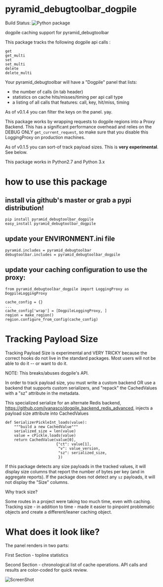 pyramid_debugtoolbar_dogpile
============================

Build Status: ![Python package](https://github.com/jvanasco/pyramid_debugtoolbar_dogpile/workflows/Python%20package/badge.svg)

dogpile caching support for pyramid_debugtoolbar

This package tracks the following dogpile api calls :

	get
	get_multi
	set
	set_multi
	delete
	delete_multi

Your pyramid_debugtoolbar will have a "Dogpile" panel that lists:

* the number of calls (in tab header)
* statistics on cache hits/misses/timing per api call type
* a listing of all calls that features: call, key, hit/miss, timing
	
As of v0.1.4 you can filter the keys on the panel. yay.

This package works by wrapping requests to dogpile regions into a Proxy Backend.  This has a significant performance overhead and relies on the DEBUG ONLY `get_current_request`, so make sure that you disable this LoggingProxy on production machines.

As of v0.1.5 you can sort-of track payload sizes.  This is **very experimental**.  See below.

This package works in Python2.7 and Python 3.x


how to use this package
=======================

## install via github's master or grab a pypi distribution!

	pip install pyramid_debugtoolbar_dogpile
	easy_install pyramid_debugtoolbar_dogpile

## update your ENVIRONMENT.ini file

    pyramid.includes = pyramid_debugtoolbar
    debugtoolbar.includes = pyramid_debugtoolbar_dogpile

## update your caching configuration to use the proxy:

    from pyramid_debugtoolbar_dogpile import LoggingProxy as DogpileLoggingProxy

    cache_config = {}
    ...
    cache_config['wrap'] = [DogpileLoggingProxy, ]
    region = make_region()
    region.configure_from_config(cache_config)


Tracking Payload Size
=======================

Tracking Payload Size is experimental and VERY TRICKY because the correct hooks do not live in the standard packages.  Most users will not be able to do it -- or want to do it.

NOTE: This breaks/abuses dogpile's API.

In order to track payload size, you must write a custom backend OR use a backend that supports custom serializers, and "repack" the CachedValues with a "sz" attribute in the metadata.

This specialized serialize for an alternate Redis backend, https://github.com/jvanasco/dogpile_backend_redis_advanced, injects a payload size attribute into CachedValues

	def SerializerPickleInt_loads(value):
		"""build a new CachedValue"""
		serialized_size = len(value)
		value = cPickle.loads(value)
		return CachedValue(value[0],
						   {"ct": value[1],
							"v": value_version,
							"sz": serialized_size,
							})

If this package detects any size payloads in the tracked values, it will display size columns that report the number of bytes per key (and in aggregate reports).  If the package
does not detect any `sz` payloads, it will not display the "Size" columns.

Why track size?

Some routes in a project were taking too much time, even with caching.  Tracking size - in addition to time - made it easier to pinpoint problematic objects and create a different/leaner caching object.


What does it look like?
=======================

The panel renders in two parts:

First Section - topline statistics

Second Section - chronological list of cache operations. API calls and results are color-coded for quick review.

![ScreenShot](https://raw.github.com/jvanasco/pyramid_debugtoolbar_dogpile/master/screenshot.png)
